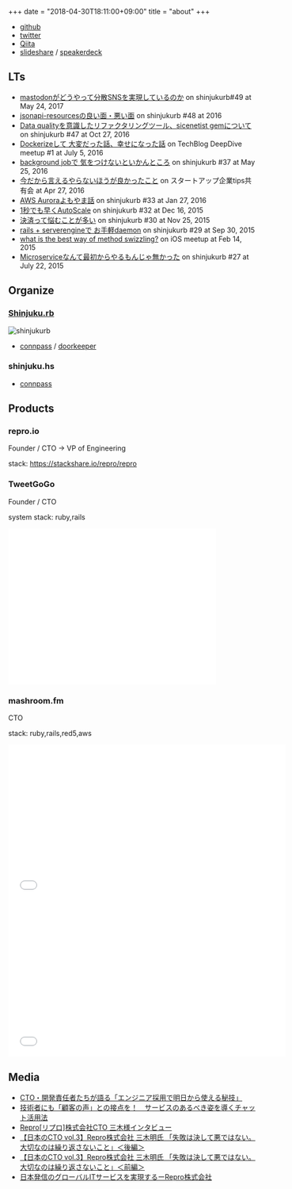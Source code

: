 +++
date = "2018-04-30T18:11:00+09:00"
title = "about"
+++

- [github](https://github.com/threetreeslight)
- [twitter](https://twitter.com/threetreeslight)
- [Qiita](https://qiita.com/ThreeTreesLight)
- [slideshare](https://www.slideshare.net/AkiraMiki/presentations) / [speakerdeck](https://speakerdeck.com/threetreeslight)

## LTs

- [mastodonがどうやって分散SNSを実現しているのか](https://qiita.com/ThreeTreesLight/items/ec8a5c6616906626696a) on shinjukurb#49 at May 24, 2017
- [jsonapi-resourcesの良い面・悪い面](https://qiita.com/ThreeTreesLight/items/88f93806f6e6b1e19cd7) on shinjukurb #48 at 2016
- [Data qualityを意識したリファクタリングツール、sicenetist gemについて](https://qiita.com/ThreeTreesLight/items/9529857cbc7fbbcf01bc) on shinjukurb #47 at Oct 27, 2016
- [Dockerizeして 大変だった話、幸せになった話](https://www.slideshare.net/AkiraMiki/dockerize) on TechBlog DeepDive meetup #1 at July 5, 2016
- [background jobで 気をつけないといかんところ](https://www.slideshare.net/AkiraMiki/background-job) on shinjukurb #37 at May 25, 2016
- [今だから言えるやらないほうが良かったこと](https://www.slideshare.net/AkiraMiki/ss-61454434) on スタートアップ企業tips共有会 at Apr 27, 2016
- [AWS Auroraよもやま話](https://www.slideshare.net/AkiraMiki/aws-aurora-57586673) on shinjukurb #33 at Jan 27, 2016
- [1秒でも早くAutoScale](https://www.slideshare.net/AkiraMiki/1autoscale) on shinjukurb #32 at Dec 16, 2015
- [決済って悩むことが多い](https://www.slideshare.net/AkiraMiki/ss-55503037) on shinjukurb #30 at Nov 25, 2015
- [rails + serverengineで お手軽daemon](https://www.slideshare.net/AkiraMiki/rails-serverenginedaemon) on shinjukurb #29 at Sep 30, 2015
- [what is the best way of method swizzling?](https://www.slideshare.net/AkiraMiki/what-isthebestwayofmethodswizzling) on iOS meetup at Feb 14, 2015
- [Microserviceなんて最初からやるもんじゃ無かった](https://www.slideshare.net/AkiraMiki/20160722-microservice) on  shinjukurb #27 at July 22, 2015

## Organize

### [Shinjuku.rb](https://github.com/shinjukurb)

![shinjukurb](/images/shinjukurb.png)

- [connpass](https://shinjukurb.connpass.com/) / [doorkeeper](https://shinjukurb.doorkeeper.jp/)

### shinjuku.hs

- [connpass](https://shinjukuhs.connpass.com/)

## Products

### repro.io

Founder / CTO -> VP of Engineering

stack: https://stackshare.io/repro/repro

### TweetGoGo

Founder / CTO

system stack: ruby,rails

<iframe width="420" height="315" src="//www.youtube.com/embed/CiKX3iY64ic" frameborder="0" allowfullscreen></iframe>

### mashroom.fm

CTO

stack: ruby,rails,red5,aws

<iframe width="560" height="315" src="//www.youtube.com/embed/G-CoK9rjVso" frameborder="0" allowfullscreen></iframe>
<iframe width="560" height="315" src="//www.youtube.com/embed/6Ql7t-t058k" frameborder="0" allowfullscreen></iframe>

## Media

- [CTO・開発責任者たちが語る「エンジニア採用で明日から使える秘技」](https://hcm-jinjer.com/media/contents/b-contents-5495/)
- [技術者にも「顧客の声」との接点を！　サービスのあるべき姿を導くチャット活用法](https://seleck.cc/227)
- [Repro[リプロ]株式会社CTO 三木様インタビュー](https://www.codeal.work/contents/archives/408)
- [【日本のCTO vol.3】Repro株式会社 三木明氏 「失敗は決して悪ではない。大切なのは繰り返さないこと」＜後編＞](http://techlife.itpropartners.com/archives/655)
- [【日本のCTO vol.3】Repro株式会社 三木明氏 「失敗は決して悪ではない。大切なのは繰り返さないこと」＜前編＞](http://techlife.itpropartners.com/archives/649)
- [日本発信のグローバルITサービスを実現するーRepro株式会社](https://prosheet.jp/blog/columns/6731/)

